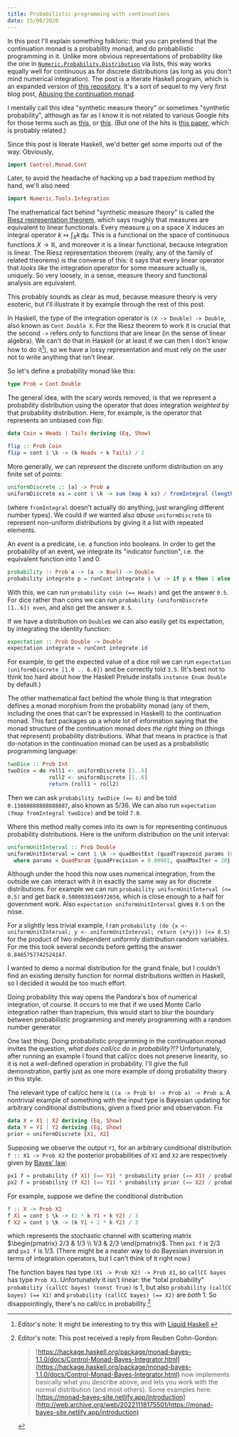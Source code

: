 ```yaml
---
title: Probabilistic programming with continuations
date: 15/08/2020
---
```


In this post I'll explain something folkloric: that you can pretend that the continuation monad is a probability monad, and do probabilistic programming in it. Unlike more obvious representations of probability like the one in [`Numeric.Probability.Distribution`](https://hackage.haskell.org/package/probability-0.2.7/docs/Numeric-Probability-Distribution.html) via lists, this way works equally well for continuous as for discrete distributions (as long as you don't mind numerical integration). The post is a literate Haskell program, which is an expanded version of [this repository](https://github.com/jules-hedges/synthetic-probability/blob/master/src/SyntheticProbability.hs). It's a sort of sequel to my very first blog post, [Abusing the continuation monad](https://julesh.com/2016/09/22/abusing-the-continuation-monad/).

I mentally call this idea "synthetic measure theory" or sometimes "synthetic probability", although as far as I know it is not related to various Google hits for those terms such as [this](https://ncatlab.org/nlab/show/synthetic+probability+theory), or [this](https://arxiv.org/abs/1908.07021). (But one of the hits is [this paper](https://www.cs.au.dk/~spitters/ProbProg.pdf), which is probably related.)

Since this post is literate Haskell, we'd better get some imports out of the way. Obviously,
```haskell
import Control.Monad.Cont
```

Later, to avoid the headache of hacking up a bad trapezium method by hand, we'll also need
```haskell
import Numeric.Tools.Integration
```

The mathematical fact behind "synthetic measure theory" is called the [Riesz representation theorem](https://en.wikipedia.org/wiki/Riesz%E2%80%93Markov%E2%80%93Kakutani_representation_theorem), which says roughly that measures are equivalent to linear functionals. Every measure $\mu$ on a space $X$ induces an integral operator $k \mapsto \int_X k \, \mathrm{d} \mu$. This is a functional on the space of continuous functions $X \to \mathbb{R}$, and moreover it is a linear functional, because integration is linear. The Riesz representation theorem (really, any of the family of related theorems) is the converse of this: it says that every linear operator that *looks like* the integration operator for some measure actually is, uniquely. So very loosely, in a sense, measure theory and functional analysis are equivalent.

This probably sounds as clear as mud, because measure theory is very esoteric, but I'll illustrate it by example through the rest of this post.

In Haskell, the type of the integration operator is `(X -> Double) -> Double`, also known as `Cont Double X`. For the Riesz theorem to work it is crucial that the second `->` refers only to functions that are linear (in the sense of linear algebra). We can't do that in Haskell (or at least if we can then I don't know how to do it[^1]), so we have a lossy representation and must rely on the user not to write anything that isn't linear.

[^1]: Editor's note: It might be interesting to try this with [Liquid Haskell](https://ucsd-progsys.github.io/liquidhaskell/).

So let's define a probability monad like this:
```haskell
type Prob = Cont Double
```

The general idea, with the scary words removed, is that we represent a probability distribution using the operator that does integration *weighted by* that probability distribution. Here, for example, is the operator that represents an unbiased coin flip:
```haskell
data Coin = Heads | Tails deriving (Eq, Show)
 
flip :: Prob Coin
flip = cont $ \k -> (k Heads + k Tails) / 2
```

More generally, we can represent the discrete uniform distribution on any finite set of points:
```haskell
uniformDiscrete :: [a] -> Prob a
uniformDiscrete xs = cont $ \k -> sum (map k xs) / fromIntegral (length xs)
```
(where `fromIntegral` doesn't actually do anything, just wrangling different number types). We could if we wanted also *abuse* `uniformDiscrete` to represent non-uniform distributions by giving it a list with repeated elements.

An *event* is a predicate, i.e. a function into booleans. In order to get the probability of an event, we integrate its "indicator function", i.e. the equivalent function into $1$ and $0$:
```haskell
probability :: Prob a -> (a -> Bool) -> Double
probability integrate p = runCont integrate $ \x -> if p x then 1 else 0
```

With this, we can run `probability coin (== Heads)` and get the answer `0.5`. For dice rather than coins we can run `probability (uniformDiscrete [1..6]) even`, and also get the answer `0.5`.

If we have a distribution on `Double`s we can also easily get its expectation, by integrating the identity function:
```haskell
expectation :: Prob Double -> Double
expectation integrate = runCont integrate id
```

For example, to get the expected value of a dice roll we can run `expectation (uniformDiscrete [1.0 .. 6.0])` and be correctly told `3.5`. (It's best not to think too hard about how the Haskell Prelude installs `instance Enum Double` by default.)

The other mathematical fact behind the whole thing is that integration defines a monad morphism from the probability monad (any of them, including the ones that can't be expressed in Haskell) to the continuation monad. This fact packages up a whole lot of information saying that the monad structure of the continuation monad *does the right thing* on (things that represent) probability distributions. What that means in practice is that do-notation in the continuation monad can be used as a probabilistic programming language:
```haskell
twoDice :: Prob Int
twoDice = do roll1 <- uniformDiscrete [1..6]
             roll2 <- uniformDiscrete [1..6]
             return (roll1 + roll2)
```

Then we can ask `probability twoDice (== 6)` and be told `0.13888888888888887`, also known as $5/36$. We can also run `expectation (fmap fromIntegral twoDice)` and be told `7.0`.

Where this method really comes into its own is for representing continuous probability distributions. Here is the uniform distribution on the unit interval:
```haskell
uniformUnitInterval :: Prob Double
uniformUnitInterval = cont $ \k -> quadBestEst (quadTrapezoid params (0, 1) k)
  where params = QuadParam {quadPrecision = 0.00001, quadMaxIter = 30}
```

Although under the hood this now uses numerical integration, from the outside we can interact with it in exactly the same way as for discrete distributions. For example we can run `probability uniformUnitInterval (<= 0.5)` and get back `0.5000038146972656`, which is close enough to a half for government work. Also `expectation uniformUnitInterval` gives `0.5` on the nose.

For a slightly less trivial example, I ran `probability (do {x <- uniformUnitInterval; y <- uniformUnitInterval; return (x*y)}) (<= 0.5)` for the product of two independent uniformly distribution random variables. For me this took several seconds before getting the answer `0.8465757742524147`.

I wanted to demo a normal distribution for the grand finale, but I couldn't find an existing density function for normal distributions written in Haskell, so I decided it would be too much effort.

Doing probability this way opens the Pandora's box of numerical integration, of course. It occurs to me that if we used Monte Carlo integration rather than trapezium, this would start to blur the boundary between probabilistic programming and merely programming with a random number generator.

One last thing. Doing probabilistic programming in the continuation monad invites the question, *what does call/cc do in probability?!?* Unfortunately, after running an example I found that call/cc does not preserve linearity, so it is not a well-defined operation in probability. I'll give the full demonstration, partly just as one more example of doing probability theory in this style.

The relevant type of call/cc here is `((a -> Prob b) -> Prob a) -> Prob a`. A nontrivial example of something with the input type is Bayesian updating for arbitrary conditional distributions, given a fixed prior and observation. Fix 
```haskell
data X = X1 | X2 deriving (Eq, Show)
data Y = Y1 | Y2 deriving (Eq, Show)
prior = uniformDiscrete [X1, X2]
```

Supposing we observe the output `Y1`, for an arbitrary conditional distribution `f :: X1 -> Prob X2` the posterior probabilities of `X1` and `X2` are respectively given by [Bayes' law](https://en.wikipedia.org/wiki/Bayes%27_theorem#Statement_of_theorem):
```haskell
px1 f = probability (f X1) (== Y1) * probability prior (== X1) / probability (prior >>= f) (== Y1)
px2 f = probability (f X2) (== Y1) * probability prior (== X2) / probability (prior >>= f) (== Y1)
```

For example, suppose we define the conditional distribution
```haskell
f :: X -> Prob X2
f X1 = cont $ \k -> (2 * k Y1 + k Y2) / 3
f X2 = cont $ \k -> (k Y1 + 2 * k Y2) / 3
```
which represents the stochastic channel with scattering matrix $\begin{pmatrix} 2/3 & 1/3 \\ 1/3 & 2/3 \end{pmatrix}$. Then `px1 f` is $2/3$ and `px2 f` is $1/3$. (There might be a neater way to do Bayesian inversion in terms of integration operators, but I can't think of it right now.)

The function bayes has type `(X1 -> Prob X2) -> Prob X1`, so `callCC bayes` has type `Prob X1`. Unfortunately it isn't linear: the "total probability" `probability (callCC bayes) (const True)` is $1$, but also `probability (callCC bayes) (== X1)` and `probability (callCC bayes) (== X2)` are *both* $1$. So disappointingly, there's no call/cc in probability.[^2]

[^2]: Editor's note: This post received a reply from Reuben Cohn-Gordon:

    > [https://hackage.haskell.org/package/monad-bayes-1.1.0/docs/Control-Monad-Bayes-Integrator.html](https://hackage.haskell.org/package/monad-bayes-1.1.0/docs/Control-Monad-Bayes-Integrator.html) now implements basically what you describe above, and lets you work with the normal distribution (and most others). Some examples here: [https://monad-bayes-site.netlify.app/introduction](http://web.archive.org/web/20221118175501/https://monad-bayes-site.netlify.app/introduction)
